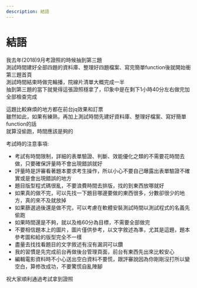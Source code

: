 ```yaml
---
description: 結語
---
```


# 結語
我去年(2018)9月考證照的時候抽到第三題  
測試時間建好全部四題的資料庫、整理好四題檔案、寫完簡單function後就開始衝第三題首頁  
測試時間結束時做完輪播，院線片清單大概完成一半  
抽到第三題的當下就覺得這張證照穩拿了，印象中是在剩下1小時40分左右做完加全部檢查完成  

這題比較麻煩的地方都在前台jq效果和訂票  
雖然如此，如果有練熟，再加上測試時間先建好資料庫、整理好檔案、寫好簡單function的話  
就算沒偷跑，時間應該是夠的  

考試時的注意事項:
- 考試有時間限制，詳細的表單驗證、判斷、效能優化之類的不需要花時間去做，只要確保評量時不會出現錯誤就好
- 評量時是評審看著題本要求考生操作，所以小心不要自己曝露出表單驗證不確實或是會出現錯誤的地方
- 題目版型程式碼很亂，不要浪費時間去排版，找的到東西放哪就好
- 如果真的做不完，可以先找一下題目哪邊要做的東西很多，分數卻很少的地方，真的來不及就放掉
- 如果篩選過後還是做不完，可以考慮在軟體安裝測試時間以測試程式的名義先偷跑  
- 如果時間還是不夠，就以及格60分為目標，不需要全部做完
- 不要相信題本上的圖片，圖片僅供參考，以文字敘述為準，尤其是這題，題本參考圖和給的版型完全不一樣
- 盡量去找找看題目的文字敘述有沒有漏洞可以鑽
- 我的習慣是先完成前台再做後台管理頁面，前台有東西先出來比較安心  
- 編輯電影資料時不小心送出空白資料不要慌，跟評審說因為你剛剛沒打所以變空白，算修改成功，不要驚慌自亂陣腳

祝大家順利通過考試拿到證照
